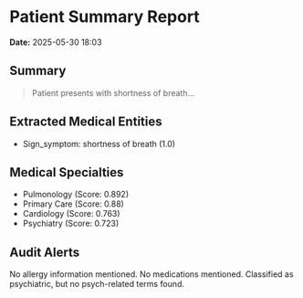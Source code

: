 # Patient Summary Report

**Date:** 2025-05-30 18:03

## Summary
> Patient presents with shortness of breath...

## Extracted Medical Entities
- Sign_symptom: shortness of breath (1.0)

## Medical Specialties
- Pulmonology (Score: 0.892)
- Primary Care (Score: 0.88)
- Cardiology (Score: 0.763)
- Psychiatry (Score: 0.723)

## Audit Alerts
 No allergy information mentioned.
No medications mentioned.
 Classified as psychiatric, but no psych-related terms found.
